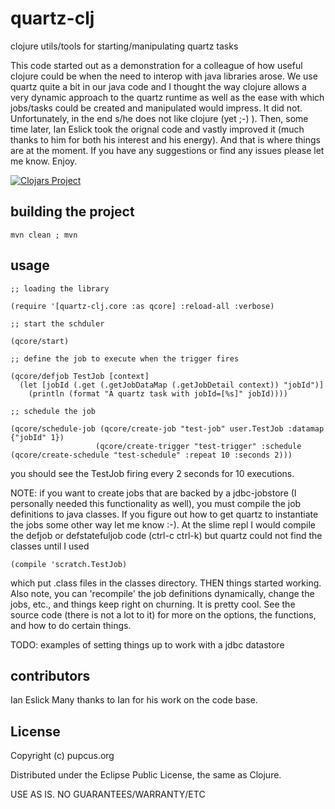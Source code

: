 quartz-clj
==========

clojure utils/tools for starting/manipulating quartz tasks

This code started out as a demonstration for a colleague of how useful clojure could be when the need to interop with java libraries arose.  We use quartz quite a bit in our java code and I thought the way clojure allows a very dynamic approach to the quartz runtime as well as the ease with which jobs/tasks could be created and manipulated would impress.  It did not.  Unfortunately, in the end s/he does not like clojure (yet ;-) ).  Then, some time later, Ian Eslick took the orignal code and vastly improved it (much thanks to him for both his interest and his energy).  And that is where things are at the moment. If you have any suggestions or find any issues please let me know. Enjoy.

[![Clojars Project](https://img.shields.io/clojars/v/quartz-clj.svg)](https://clojars.org/quartz-clj)

building the project
--------------------

    mvn clean ; mvn

usage
-----

    ;; loading the library

    (require '[quartz-clj.core :as qcore] :reload-all :verbose)

    ;; start the schduler

    (qcore/start)

    ;; define the job to execute when the trigger fires

    (qcore/defjob TestJob [context]
      (let [jobId (.get (.getJobDataMap (.getJobDetail context)) "jobId")]
        (println (format "A quartz task with jobId=[%s]" jobId))))

    ;; schedule the job

    (qcore/schedule-job (qcore/create-job "test-job" user.TestJob :datamap {"jobId" 1})
                       (qcore/create-trigger "test-trigger" :schedule (qcore/create-schedule "test-schedule" :repeat 10 :seconds 2)))

you should see the TestJob firing every 2 seconds for 10 executions.

NOTE: if you want to create jobs that are backed by a jdbc-jobstore (I personally needed this functionality as well), you must compile the job definitions to java classes.  If you figure out how to get quartz to instantiate the jobs some other way let me know :-).  At the slime repl I would compile the defjob or defstatefuljob code (ctrl-c ctrl-k) but quartz could not find the classes until I used

    (compile 'scratch.TestJob)

which put .class files in the classes directory.  THEN things started working.  Also note, you can 'recompile' the job definitions dynamically, change the jobs, etc., and things keep right on churning.  It is pretty cool.  See the source code (there is not a lot to it) for more on the options, the functions, and how to do certain things.

TODO:  examples of setting things up to work with a jdbc datastore

contributors
------------

Ian Eslick  Many thanks to Ian for his work on the code base.
  
License
-------

Copyright (c) pupcus.org

Distributed under the Eclipse Public License, the same as Clojure.

USE AS IS. NO GUARANTEES/WARRANTY/ETC

